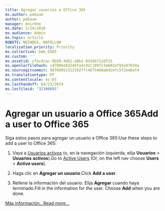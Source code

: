 ```yaml
---
title: Agregar usuarios a Office 365
ms.author: pebaum
author: pebaum
manager: mnirkhe
ms.date: 2/24/2018
ms.audience: Admin
ms.topic: article
ROBOTS: NOINDEX, NOFOLLOW
localization_priority: Priority
ms.collection: Adm_O365
ms.custom: ''
ms.assetid: cfacdcac-8b59-4d81-a8b1-0d16b712df25
ms.openlocfilehash: c47086e8324bfa4c92c109fc3e602af93a47634a
ms.sourcegitcommit: 9d78905c512192ffc4675468abd2efc5f2e4baf4
ms.translationtype: HT
ms.contentlocale: es-ES
ms.lasthandoff: 04/23/2019
ms.locfileid: "32398691"
---
```

# <a name="add-a-user-to-office-365"></a><span data-ttu-id="216a0-102">Agregar un usuario a Office 365</span><span class="sxs-lookup"><span data-stu-id="216a0-102">Add a user to Office 365</span></span>

<span data-ttu-id="216a0-103">Siga estos pasos para agregar un usuario a Office 365:</span><span class="sxs-lookup"><span data-stu-id="216a0-103">Use these steps to add a user to Office 365:</span></span>
  
1. <span data-ttu-id="216a0-104">Vaya a [Usuarios activos](https://admin.microsoft.com/Adminportal/Home?source=applauncher#/users) (o, en la navegación izquierda, elija **Usuarios** \> **Usuarios activos**).</span><span class="sxs-lookup"><span data-stu-id="216a0-104">Go to [Active Users](https://admin.microsoft.com/Adminportal/Home?source=applauncher#/users) (Or, on the left nav choose **Users** \> **Active users**).</span></span>
    
2. <span data-ttu-id="216a0-105">Haga clic en **Agregar un usuario**.</span><span class="sxs-lookup"><span data-stu-id="216a0-105">Click **Add a user**.</span></span>
    
3. <span data-ttu-id="216a0-p101">Rellene la información del usuario. Elija **Agregar** cuando haya terminado.</span><span class="sxs-lookup"><span data-stu-id="216a0-p101">Fill in the information for the user. Choose **Add** when you are done.</span></span> 
    
[<span data-ttu-id="216a0-108">Más información...</span><span class="sxs-lookup"><span data-stu-id="216a0-108">Read more...</span></span>](https://support.office.com/article/1970f7d6-03b5-442f-b385-5880b9c256ec)
  

